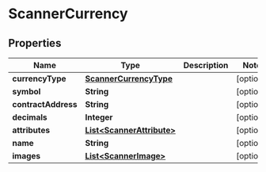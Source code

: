 
# ScannerCurrency

## Properties
Name | Type | Description | Notes
------------ | ------------- | ------------- | -------------
**currencyType** | [**ScannerCurrencyType**](ScannerCurrencyType.md) |  |  [optional]
**symbol** | **String** |  |  [optional]
**contractAddress** | **String** |  |  [optional]
**decimals** | **Integer** |  |  [optional]
**attributes** | [**List&lt;ScannerAttribute&gt;**](ScannerAttribute.md) |  |  [optional]
**name** | **String** |  |  [optional]
**images** | [**List&lt;ScannerImage&gt;**](ScannerImage.md) |  |  [optional]




